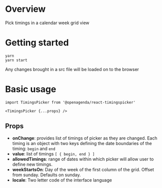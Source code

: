 # Overview

Pick timings in a calendar week grid view

# Getting started

    yarn
    yarn start

Any changes brought in a src file will be loaded on to the browser

# Basic usage

    import TimingsPicker from '@openagenda/react-timingspicker'

    <TimingsPicker {...props} />

## Props

- **onChange**: provides list of timings of picker as they are changed. Each timing is an object with two keys defining the date boundaries of the timing: `begin` and `end`
- **value**: list of timings `[ { begin, end } ]`
- **allowedTimings**: range of dates within which picker will allow user to define new timings.
- **weekStartsOn**: Day of the week of the first column of the grid. Offset from sunday. Defaults on sunday.
- **locale**: Two letter code of the interface language
